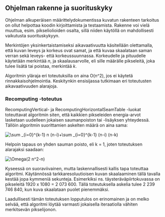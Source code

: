 ## Ohjelman rakenne ja suorituskyky

Ohjelman alkuperäisen määrittelydokumentissa kuvatun rakenteen tarkoitus on ollut helpottaa koodin kirjoittamista ja testaamista. Rakenne voi vielä muuttua, esim. pikseliolioiden osalta, sillä niiden käytöllä on mahdollisesti vaikutusta suorituskykyyn.

Merkintöjen yksinkertaistamiseksi aikavaativuutta käsitellään olettamalla, että kuvan leveys ja korkeus ovat samat, ja että kuvaa skaalataan saman verran sekä leveys- että korkeussuunnassa. Korkeudelle ja pituudelle käytetään merkintää _n_, ja skaalausarvolle, eli sille määrälle pikseleitä, joka tulee lisätä tai poistaa, merkintää _k_. 

Algoritmin yläraja eri toteutuksilla on aina O(n^2), jos ei käytetä rinnakkaisohjelmointia. Keskitynkin ensisijassa tutkimaan eri toteutusten aikavaativuuden alarajoja.

### Recomputing -toteutus

RecomputingVertical- ja RecomputingHorizontalSeamTable -luokat toteuttavat algoritmin siten, että kaikkien pikseleiden energia-arvot lasketaan uudelleen jokaisen saumanpoiston tai -lisäyksen yhteydessä. Tällöin algoritmin suorittamien askelten määrä on aina sama:

<img src="https://latex.codecogs.com/svg.latex?\sum&space;_{i=0}^{k-1}&space;n&space;(n-i)&plus;\sum&space;_{i=0}^{k-1}&space;(n-i)&space;(n-k)" title="\sum _{i=0}^{k-1} n (n-i)+\sum _{i=0}^{k-1} (n-i) (n-k)" /></br>

Helpoin tapaus on yhden sauman poisto, eli k = 1, joten toteutuksen alarajaksi saadaan:

<img src="https://latex.codecogs.com/svg.latex?\Omega(2&space;n^2-n)" title="\Omega(2 n^2-n)" /></br>

Kyseessä on suoraviivainen, mutta laskennallisesti kallis tapa toteuttaa algoritmi. Käytännössä tarkkaresoluutioisen kuvan skaalaaminen tällä tavalla kestää jopa kymmeniä sekunteja. Esimerkiksi ns. täysteräväpiirtokuvassa on pikseleitä 1920 x 1080 = 2 073 600. Tällä toteutuksella askelia tulee 2 239 746 840, kun kuva skaalataan puolet pienemmäksi.

Laadullisesti tämän toteutuksen lopputulos on erinomainen ja on melko selvää, että algoritmi löytää varmasti jokaisella iteraatiolla vähiten merkitsevän pikselijonon.